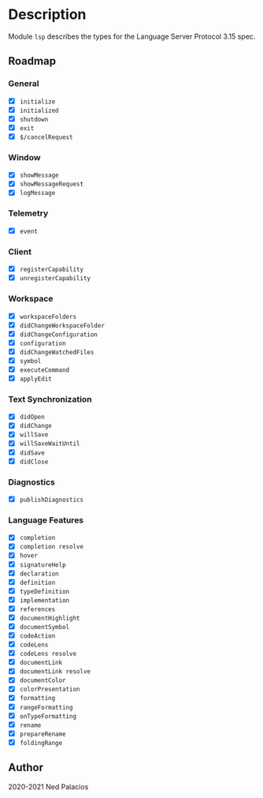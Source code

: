 # Description

Module `lsp` describes the types for the Language Server Protocol 3.15 spec.

## Roadmap

### General

- [x] `initialize`
- [x] `initialized`
- [x] `shutdown`
- [x] `exit`
- [x] `$/cancelRequest`

### Window

- [x] `showMessage`
- [x] `showMessageRequest`
- [x] `logMessage`

### Telemetry

- [x] `event`

### Client

- [x] `registerCapability`
- [x] `unregisterCapability`

### Workspace

- [x] `workspaceFolders`
- [x] `didChangeWorkspaceFolder`
- [x] `didChangeConfiguration`
- [x] `configuration`
- [x] `didChangeWatchedFiles`
- [x] `symbol`
- [x] `executeCommand`
- [x] `applyEdit`

### Text Synchronization

- [x] `didOpen`
- [x] `didChange`
- [x] `willSave`
- [x] `willSaveWaitUntil`
- [x] `didSave`
- [x] `didClose`

### Diagnostics

- [x] `publishDiagnostics`

### Language Features

- [x] `completion`
- [x] `completion resolve`
- [x] `hover`
- [x] `signatureHelp`
- [x] `declaration`
- [x] `definition`
- [x] `typeDefinition`
- [x] `implementation`
- [x] `references`
- [x] `documentHighlight`
- [x] `documentSymbol`
- [x] `codeAction`
- [x] `codeLens`
- [x] `codeLens resolve`
- [x] `documentLink`
- [x] `documentLink resolve`
- [x] `documentColor`
- [x] `colorPresentation`
- [x] `formatting`
- [x] `rangeFormatting`
- [x] `onTypeFormatting`
- [x] `rename`
- [x] `prepareRename`
- [x] `foldingRange`

## Author

2020-2021 Ned Palacios
